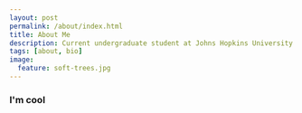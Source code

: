 ```yaml
---
layout: post
permalink: /about/index.html
title: About Me
description: Current undergraduate student at Johns Hopkins University
tags: [about, bio]
image:
  feature: soft-trees.jpg
---
```


### I'm cool